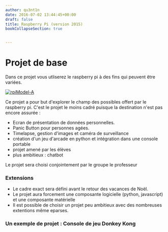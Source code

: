 ```yaml
---
author: qu3nt1n
date: 2016-07-02 13:44:45+00:00
draft: false
title: Raspberry Pi (version 2015)
bookCollapseSection: true


---
```




# Projet de base


Dans ce projet vous utliserez le raspberry pi à des fins qui peuvent être variées.




[![rpiModel-A](/uploads/uploads/2016/07/rpiModel-A-1024x710.jpg)
](/uploads/uploads/2016/07/rpiModel-A.jpg)




Ce projet a pour but d'explorer le champ des possibles offert par le raspberry pi. C'est le projet le moins cadré puisque la destination n'est pas encore assurée :






* Ecran de présentation de données personnelles.
* Panic Button pour personnes agées.
* Timelapse, gestion d'images et caméra de surveillance
* création d'un jeu d'arcade en python et intégration dans une console portable
* projet amené par les élèves
* plus ambitieux : chatbot

Le projet sera choisi conjointement par le groupe le professeur












### Extensions








* Le cadre exact sera défini avant le retour des vacances de Noël.
* Le projet aura forcement une composante logicielle (python, javascript) et une composante matérielle
* Il est possible de choisir un projet peu ambitieux avec des nombreuses extentions même eparses.




### Un exemple de projet : Console de jeu Donkey Kong
